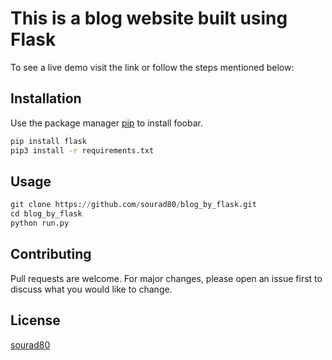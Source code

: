 # This is a blog website built using Flask

To see a live demo visit the link or follow the steps mentioned below:

## Installation

Use the package manager [pip](https://pip.pypa.io/en/stable/) to install foobar.

```bash
pip install flask
pip3 install -r requirements.txt
```

## Usage

```python
git clone https://github.com/sourad80/blog_by_flask.git
cd blog_by_flask
python run.py
```

## Contributing
Pull requests are welcome. For major changes, please open an issue first to discuss what you would like to change.

## License
[sourad80](https://sourad80.me/)

